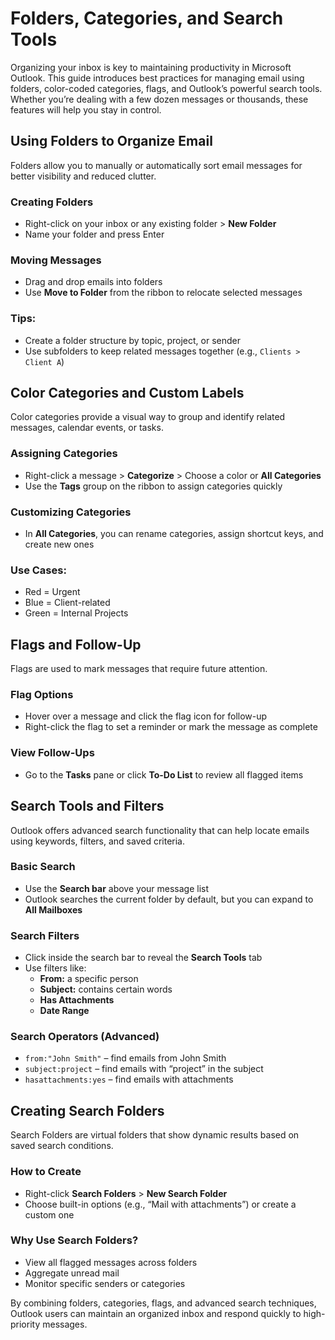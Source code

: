 # Folders, Categories, and Search Tools

Organizing your inbox is key to maintaining productivity in Microsoft Outlook. This guide introduces best practices for managing email using folders, color-coded categories, flags, and Outlook’s powerful search tools. Whether you’re dealing with a few dozen messages or thousands, these features will help you stay in control.

## Using Folders to Organize Email

Folders allow you to manually or automatically sort email messages for better visibility and reduced clutter.

### Creating Folders
- Right-click on your inbox or any existing folder > **New Folder**
- Name your folder and press Enter

### Moving Messages
- Drag and drop emails into folders
- Use **Move to Folder** from the ribbon to relocate selected messages

### Tips:
- Create a folder structure by topic, project, or sender
- Use subfolders to keep related messages together (e.g., `Clients > Client A`)

## Color Categories and Custom Labels

Color categories provide a visual way to group and identify related messages, calendar events, or tasks.

### Assigning Categories
- Right-click a message > **Categorize** > Choose a color or **All Categories**
- Use the **Tags** group on the ribbon to assign categories quickly

### Customizing Categories
- In **All Categories**, you can rename categories, assign shortcut keys, and create new ones

### Use Cases:
- Red = Urgent
- Blue = Client-related
- Green = Internal Projects

## Flags and Follow-Up

Flags are used to mark messages that require future attention.

### Flag Options
- Hover over a message and click the flag icon for follow-up
- Right-click the flag to set a reminder or mark the message as complete

### View Follow-Ups
- Go to the **Tasks** pane or click **To-Do List** to review all flagged items

## Search Tools and Filters

Outlook offers advanced search functionality that can help locate emails using keywords, filters, and saved criteria.

### Basic Search
- Use the **Search bar** above your message list
- Outlook searches the current folder by default, but you can expand to **All Mailboxes**

### Search Filters
- Click inside the search bar to reveal the **Search Tools** tab
- Use filters like:
  - **From:** a specific person
  - **Subject:** contains certain words
  - **Has Attachments**
  - **Date Range**

### Search Operators (Advanced)
- `from:"John Smith"` – find emails from John Smith  
- `subject:project` – find emails with “project” in the subject  
- `hasattachments:yes` – find emails with attachments  

## Creating Search Folders

Search Folders are virtual folders that show dynamic results based on saved search conditions.

### How to Create
- Right-click **Search Folders** > **New Search Folder**
- Choose built-in options (e.g., “Mail with attachments”) or create a custom one

### Why Use Search Folders?
- View all flagged messages across folders
- Aggregate unread mail
- Monitor specific senders or categories

By combining folders, categories, flags, and advanced search techniques, Outlook users can maintain an organized inbox and respond quickly to high-priority messages.
